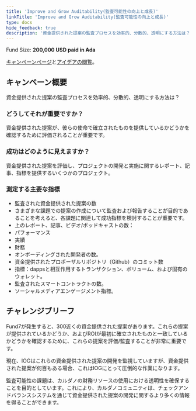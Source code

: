 ```yaml
---
title: 'Improve and Grow Auditability(監査可能性の向上と成長)'
linkTitle: 'Improve and Grow Auditability(監査可能性の向上と成長)'
type: docs
hide_feedback: true
description: '資金提供された提案の監査プロセスを効率的、分散的、透明にする方法は？'
---
```


Fund Size: **200,000 USD paid in Ada**

[キャンペーンページ](https://cardano.ideascale.com/c/idea/383480)と[アイデアの閲覧]()。

## キャンペーン概要

資金提供された提案の監査プロセスを効率的、分散的、透明にする方法は？

### どうしてそれが重要ですか？

資金提供された提案が、彼らの使命で確立されたものを提供しているかどうかを確認するために評価されることが重要です。

### 成功はどのように見えますか？

資金提供された提案を評価し、プロジェクトの開発と実施に関するレポート、記事、指標を提供するいくつかのプロジェクト。

### 測定する主要な指標

- 監査された資金提供された提案の数
- さまざまな課題での提案の作成について監査および報告することが目的であることを考えると、各課題に関連して成功指標を検討することが重要です。
- 上のレポート、記事、ビデオ/ポッドキャストの数：
- パフォーマンス
- 実績
- 財務
- オンボーディングされた開発者の数。
- 資金提供されたプロポーザルリポジトリ（Github）のコミット数
- 指標：dappsと相互作用するトランザクション、ボリューム、および固有のウォレット。
- 監査されたスマートコントラクトの数。
- ソーシャルメディアエンゲージメント指標。

## チャレンジブリーフ

Fund7が発生すると、300近くの資金提供された提案があります。これらの提案が提供されているかどうか、およびROIが最初に確立されたものと一致しているかどうかを確認するために、これらの提案を評価/監査することが非常に重要です。

現在、IOGはこれらの資金提供された提案の開発を監視していますが、資金提供された提案が何百もある場合、これはIOGにとって圧倒的な作業になります。

監査可能性の課題は、カルダノの財務リソースの使用における透明性を確保することを目的としています。これにより、カルダノコミュニティは、チェックアンドバランスシステムを通じて資金提供された提案の開発に関するより多くの情報を得ることができます。
